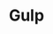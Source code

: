 ---
title: Gulp
description: Is an open-source JavaScript toolkit used as a streaming build system similar to a more package-focussed Make) in front-end web development.
image: ./img/gulp.png
link: https://gulpjs.com/
---